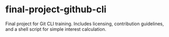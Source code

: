 # final-project-github-cli
Final project for Git CLI training. Includes licensing, contribution guidelines, and a shell script for simple interest calculation.
